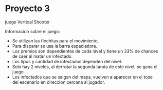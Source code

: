 # Proyecto 3 
juego Vertical Shooter

Informacion sobre el juego:
- Se utilizan las flechitas para el movimiento.
- Para disparar se usa la barra espaciadora.
- Los premios son dependientes de cada nivel y tiene un 33% de chances de caer al matar un infectado.
- Los tipos y cantidad de infectados dependen del nivel.
- Solo hay 2 niveles, al derrotar la segunda tanda de este nivel, se gana el juego.
- Los infectados que se salgan del mapa, vuelven a aparecer en el tope del escenario en direccion cercana al jugador.
